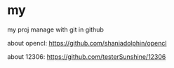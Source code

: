 my
==

my proj manage with git in github

about opencl:
https://github.com/shaniadolphin/opencl

about 12306:
https://github.com/testerSunshine/12306
